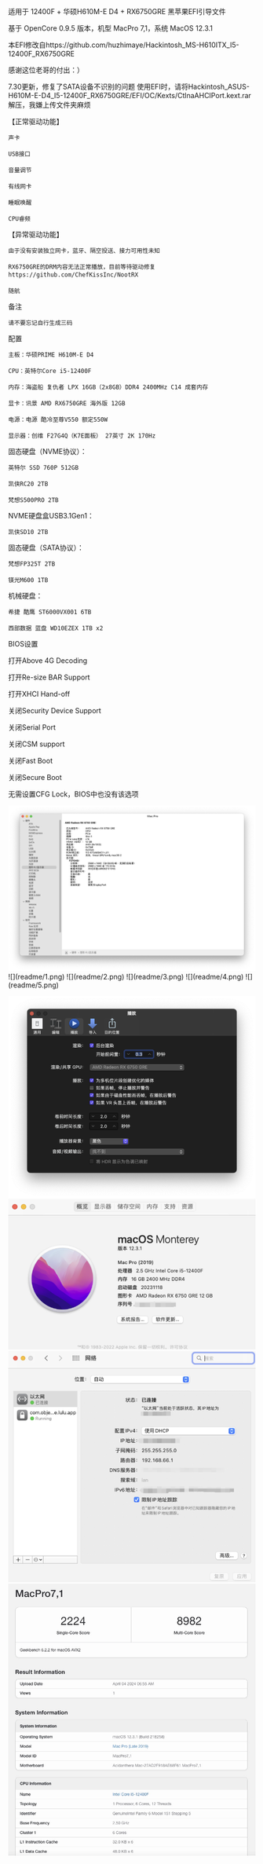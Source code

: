 适用于 12400F + 华硕H610M-E D4 + RX6750GRE 黑苹果EFI引导文件

基于 OpenCore 0.9.5 版本，机型 MacPro 7,1，系统 MacOS 12.3.1

本EFI修改自https://github.com/huzhimaye/Hackintosh_MS-H610ITX_I5-12400F_RX6750GRE

感谢这位老哥的付出：）

7.30更新，修复了SATA设备不识别的问题
使用EFI时，请将Hackintosh_ASUS-H610M-E-D4_I5-12400F_RX6750GRE/EFI/OC/Kexts/CtlnaAHCIPort.kext.rar解压，我嫌上传文件夹麻烦

【正常驱动功能】

	声卡

	USB接口

	音量调节

	有线网卡

	睡眠唤醒

	CPU睿频

【异常驱动功能】

	由于没有安装独立网卡，蓝牙、隔空投送、接力可用性未知

	RX6750GRE的DRM内容无法正常播放，目前等待驱动修复https://github.com/ChefKissInc/NootRX

	随航

备注

	请不要忘记自行生成三码

配置

	主板：华硕PRIME H610M-E D4

	CPU：英特尔Core i5-12400F

	内存：海盗船 复仇者 LPX 16GB（2x8GB）DDR4 2400MHz C14 成套内存

	显卡：讯景 AMD RX6750GRE 海外版 12GB

	电源：电源 酷冷至尊V550 额定550W

	显示器：创维 F27G4Q（K7E面板） 27英寸 2K 170Hz

固态硬盘（NVME协议）：

	英特尔 SSD 760P 512GB
 
	凯侠RC20 2TB
 
	梵想S500PRO 2TB

NVME硬盘盒USB3.1Gen1：

	凯侠SD10 2TB
 
固态硬盘（SATA协议）：

	梵想FP325T 2TB
 
	镁光M600 1TB
 
机械硬盘：

	希捷 酷鹰 ST6000VX001 6TB
 
	西部数据 蓝盘 WD10EZEX 1TB x2

BIOS设置

打开Above 4G Decoding

打开Re-size BAR Support

打开XHCI Hand-off

关闭Security Device Support

关闭Serial Port

关闭CSM support

关闭Fast Boot

关闭Secure Boot

无需设置CFG Lock，BIOS中也没有该选项

<div style="align: center">
<img src="https://github.com/Oneashenzzx/Hackintosh_ASUS-H610M-E-D4_I5-12400F_RX6750GRE/blob/main/readme/1.png">
</div>
![](readme/1.png)
![](readme/2.png)
![](readme/3.png)
![](readme/4.png)
![](readme/5.png)

![](readme/6.png)
![](readme/7.png)
![](readme/8.png)
![](readme/9.jpg)
